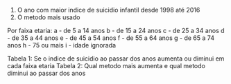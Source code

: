 1. O ano com maior indice de suicidio infantil desde 1998 até 2016
2. O metodo mais usado

Por faixa etaria:
a - de 5 a 14 anos
b - de 15 a 24 anos
c - de 25 a 34 anos
d - de 35 a 44 anos
e - de 45 a 54 anos
f - de 55 a 64 anos
g - de 65 a 74 anos
h - 75 ou mais
i - idade ignorada 

Tabela 1:
Se o indice de suicidio ao passar dos anos aumenta
ou diminui em cada faixa etaria 
Tabela 2:
Qual metodo mais aumenta e qual metodo diminui ao passar dos anos


